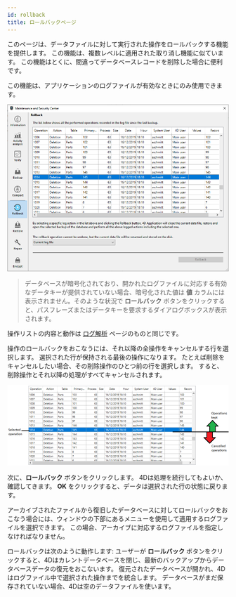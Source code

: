 ```yaml
---
id: rollback
title: ロールバックページ
---
```


このページは、データファイルに対して実行された操作をロールバックする機能を提供します。 この機能は、複数レベルに適用された取り消し機能に似ています。 この機能はとくに、間違ってデータベースレコードを削除した場合に便利です。

この機能は、アプリケーションのログファイルが有効なときにのみ使用できます。

![](../assets/en/MSC/MSC_rollback1.png)

> データベースが暗号化されており、開かれたログファイルに対応する有効なデータキーが提供されていない場合、暗号化された値は **値** カラムには表示されません。そのような状況で **ロールバック** ボタンをクリックすると、パスフレーズまたはデータキーを要求するダイアログボックスが表示されます。

操作リストの内容と動作は [ログ解析](analysis.md) ページのものと同じです。

操作のロールバックをおこなうには、それ以降の全操作をキャンセルする行を選択します。 選択された行が保持される最後の操作になります。 たとえば削除をキャンセルしたい場合、その削除操作のひとつ前の行を選択します。 すると、削除操作とそれ以降の処理がすべてキャンセルされます。

![](../assets/en/MSC/MSC_rollback2.png)

次に、**ロールバック** ボタンをクリックします。 4Dは処理を続行してもよいか、確認してきます。 **OK** をクリックすると、データは選択された行の状態に戻ります。

アーカイブされたファイルから復旧したデータベースに対してロールバックをおこなう場合には、ウィンドウの下部にあるメニューを使用して適用するログファイルを選択できます。 この場合、アーカイブに対応するログファイルを指定しなければなりません。

ロールバックは次のように動作します: ユーザーが **ロールバック** ボタンをクリックすると、4Dはカレントデータベースを閉じ、最新のバックアップからデータベースデータの復元をおこないます。 復元されたデータベースが開かれ、4Dはログファイル中で選択された操作までを統合します。 データベースがまだ保存されていない場合、4Dは空のデータファイルを使います。
